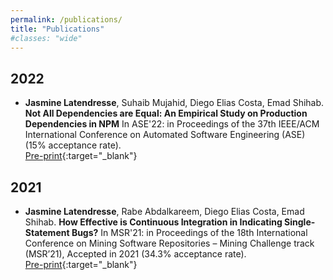 ```yaml
---
permalink: /publications/
title: "Publications"
#classes: "wide"
---
```


## 2022

- **Jasmine Latendresse**, Suhaib Mujahid, Diego Elias Costa, Emad Shihab.
  **Not All Dependencies are Equal: An Empirical Study on Production Dependencies in NPM**
	In ASE'22: in Proceedings of the 37th IEEE/ACM International Conference on Automated Software Engineering (ASE) (15% acceptance rate).
   <br> 
   <i class="fa fa-file-pdf"></i> [Pre-print](https://arxiv.org/pdf/2207.14711.pdf){:target="_blank"}

## 2021

- **Jasmine Latendresse**, Rabe Abdalkareem, Diego Elias Costa, Emad Shihab.
  **How Effective is Continuous Integration in Indicating Single-Statement Bugs?**
	In MSR'21: in Proceedings of the 18th International Conference on Mining Software Repositories – Mining Challenge track (MSR’21), Accepted in 2021 (34.3% acceptance rate).
   <br> 
   <i class="fa fa-file-pdf"></i> [Pre-print](https://www.researchgate.net/publication/349895921){:target="_blank"}
